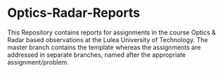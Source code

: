 # Optics-Radar-Reports

This Repository contains reports for assignments in the course Optics & Radar based observations at the Lulea University of Technology.
The master branch contains the template whereas the assignments are addressed in separate branches, named after the appropriate assignment/problem.

